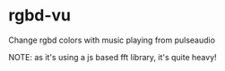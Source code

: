 rgbd-vu
=======

Change rgbd colors with music playing from pulseaudio

NOTE: as it's using a js based fft library, it's quite heavy!
